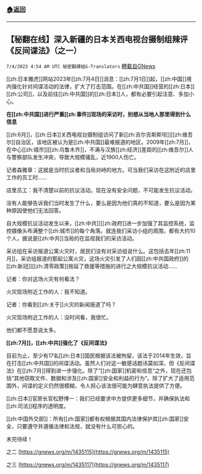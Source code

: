 ###  [:house:返回](README.md)
---


## 【秘翻在线】深入新疆的日本关西电视台摄制组辣评《反间谍法》（之一）
`7/4/2023 4:54 AM UTC 秘密翻譯組G-Translators` [轉載自GNews](https://gnews.org/articles/1435113)

[[zh:日本雅虎]]网站2023年[[zh:7月4日]]消息：[[zh:7月1日]]起，[[zh:中国]]境内强化针对间谍活动的法律，扩大了打击范围。在[[zh:中共国]]经营的[[zh:日本]][[zh:公司]]，以及前往[[zh:中共国]]的[[zh:日本]]人，都有必要引起注意、多加小心。

**在[[zh:中共国]]进行严重[[zh:事件]]现场的采访时，别想从当地人那里得到什么信息**

[[zh:6月]]，[[zh:日本]]关西电视台摄制组访问了新[[zh:吉尔吉斯斯坦]][[zh:维吾尔]]自治区，该地区被认为是[[zh:中共国]]最难报道的地区。2009年[[zh:7月]]，在中心[[zh:城市]][[zh:乌鲁木齐]]，不满与汉族[[zh:经济]]差距的[[zh:维吾尔]]人与警察部队发生冲突，导致大规模骚乱，近1900人伤亡。

记者森雅章：这就是当时抗议者和当局对峙的地方。可当我们采访在这附近的店里工作的员工时……

店里员工：我不清楚以前的抗议活动。现在没有安全问题，不可能发生抗议活动。

没有人能够告诉我们当时发生了什么，要么是因为他们真的不知道，要么是因为某种原因使他们无法回答。

自大规模抗议活动发生以来，[[zh:中共]][[zh:政府]]进一步加强了其监控系统，监控摄像头布满整个[[zh:城市]]的每个角落。就连我们采访小组的周围，都有大约10个人，据说是[[zh:中共]]当局的在监视我们的采访活动。

采访组在采访报道公寓火灾时，居民们没有对采访组说什么。这包括去年[[zh:11月]]，采访组报道的那起公寓火灾，这场火灾引发了人们因[[zh:中共国政府]]的[[zh:新冠]][[zh:清零政策]]拖延了救援等措施的进行之大规模抗议活动……

记者：你对这场火灾有何看法？

火灾现场附近工作的人：我不知道。

记者：你看到[[zh:关于]]火灾的新闻报道了吗？

火灾现场附近工作的人：没时间看，我很忙。

他们都不愿意说太多。

**[[zh:7月]]，[[zh:中共]]强化了《反间谍法》**

目前为止，至少有17名[[zh:日本]]国民根据该法被拘留，该法于2014年生效，旨在打击[[zh:中共国]]的间谍活动。虽然人们对这一敏感话题讳莫如深，但《反间谍法》在[[zh:7月]]得到进一步强化。除了“[[zh:国家]]机密和信息“之外，现在还包括“其他窃取文件、数据和涉及[[zh:国家]]安全和利益的行为”。除了扩大了适用范围外，间谍的定义仍然很模糊，令人担心该法很可能为肆意执法提供了方便。

[[zh:日本]]官房长官松野博一：我们已经要求中方提供更多细节，并确保执法和[[zh:司法]]程序的透明度。

[[zh:中国外交部]]：所有[[zh:国家]]都有权根据其国内法律保护其[[zh:国家]]安全，只要遵守并遵循法律和法规，就没有什么可担心的。

未完待续！         

之二 [https://gnews.org/m/1435115](https://gnews.org/m/1435115)

之三 [https://gnews.org/m/1435117](https://gnews.org/m/1435117)
